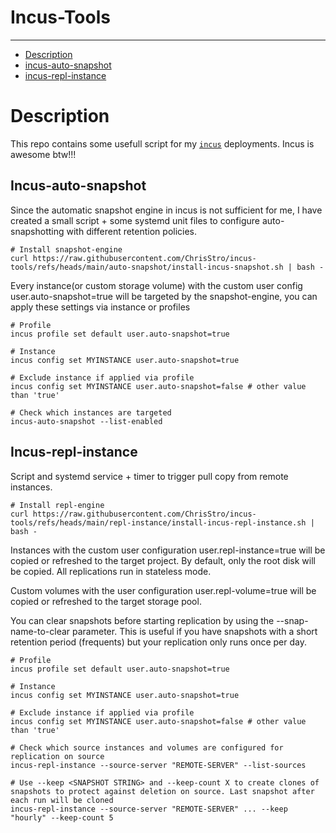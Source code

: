 # Incus-Tools
-----

* [Description](#description)
* [incus-auto-snapshot](#incus-auto-snapshot)
* [incus-repl-instance](#incus-repl-instance)

# Description

This repo contains some usefull script for my [`incus`](https://github.com/lxc/incus/) deployments. Incus is awesome btw!!!

## Incus-auto-snapshot

Since the automatic snapshot engine in incus is not sufficient for me, I have created a small script + some systemd unit files to configure auto-snapshotting with different retention policies.

```
# Install snapshot-engine
curl https://raw.githubusercontent.com/ChrisStro/incus-tools/refs/heads/main/auto-snapshot/install-incus-snapshot.sh | bash -
```

Every instance(or custom storage volume) with the custom user config user.auto-snapshot=true will be targeted by the snapshot-engine, you can apply these settings via instance or profiles

```
# Profile
incus profile set default user.auto-snapshot=true

# Instance
incus config set MYINSTANCE user.auto-snapshot=true

# Exclude instance if applied via profile
incus config set MYINSTANCE user.auto-snapshot=false # other value than 'true'

# Check which instances are targeted
incus-auto-snapshot --list-enabled
```



## Incus-repl-instance

Script and systemd service + timer to trigger pull copy from remote instances.

```
# Install repl-engine
curl https://raw.githubusercontent.com/ChrisStro/incus-tools/refs/heads/main/repl-instance/install-incus-repl-instance.sh | bash -
```

Instances with the custom user configuration user.repl-instance=true will be copied or refreshed to the target project. By default, only the root disk will be copied. All replications run in stateless mode.

Custom volumes with the user configuration user.repl-volume=true will be copied or refreshed to the target storage pool.

You can clear snapshots before starting replication by using the --snap-name-to-clear parameter. This is useful if you have snapshots with a short retention period (frequents) but your replication only runs once per day.

```
# Profile
incus profile set default user.auto-snapshot=true

# Instance
incus config set MYINSTANCE user.auto-snapshot=true

# Exclude instance if applied via profile
incus config set MYINSTANCE user.auto-snapshot=false # other value than 'true'

# Check which source instances and volumes are configured for replication on source
incus-repl-instance --source-server "REMOTE-SERVER" --list-sources

# Use --keep <SNAPSHOT STRING> and --keep-count X to create clones of snapshots to protect against deletion on source. Last snapshot after each run will be cloned
incus-repl-instance --source-server "REMOTE-SERVER" ... --keep "hourly" --keep-count 5
```